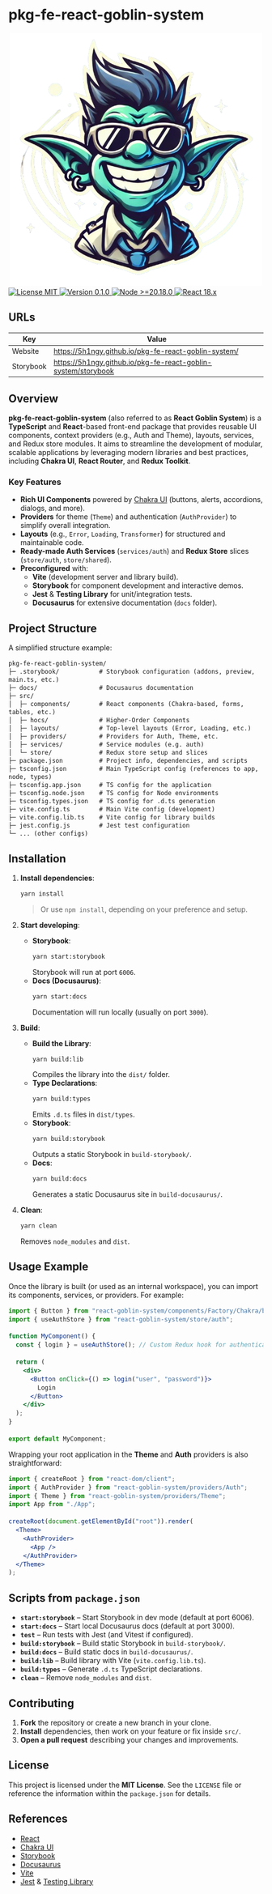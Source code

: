 # pkg-fe-react-goblin-system

<div align="center">
  <!-- Logo (from assets/logo.png) centered -->
  <img src="assets/logo.png" alt="pkg-fe-react-goblin-system Logo" width="500">
</div>

<!-- Example badges from img.shields.io (customize as desired) -->
<div align="start">
  <a href="LICENSE">
    <img src="https://img.shields.io/badge/License-MIT-green.svg" alt="License MIT">
  </a>
  <a href="package.json">
    <img src="https://img.shields.io/badge/version-0.1.0-blue" alt="Version 0.1.0">
  </a>
  <a href="#">
    <img src="https://img.shields.io/badge/node-%3E%3D20.18.0-blue" alt="Node >=20.18.0">
  </a>
  <a href="#">
    <img src="https://img.shields.io/badge/react-18.x-blue" alt="React 18.x">
  </a>
</div>

## URLs

| Key       | Value                                                                           |
|-----------|---------------------------------------------------------------------------------|
| Website   | https://5h1ngy.github.io/pkg-fe-react-goblin-system/                            |
| Storybook | https://5h1ngy.github.io/pkg-fe-react-goblin-system/storybook                   |

## Overview

**pkg-fe-react-goblin-system** (also referred to as **React Goblin System**) is a **TypeScript** and **React**-based front-end package that provides reusable UI components, context providers (e.g., Auth and Theme), layouts, services, and Redux store modules. It aims to streamline the development of modular, scalable applications by leveraging modern libraries and best practices, including **Chakra UI**, **React Router**, and **Redux Toolkit**.

### Key Features

- **Rich UI Components** powered by [Chakra UI](https://chakra-ui.com) (buttons, alerts, accordions, dialogs, and more).  
- **Providers** for theme (`Theme`) and authentication (`AuthProvider`) to simplify overall integration.  
- **Layouts** (e.g., `Error`, `Loading`, `Transformer`) for structured and maintainable code.  
- **Ready-made Auth Services** (`services/auth`) and **Redux Store** slices (`store/auth`, `store/shared`).  
- **Preconfigured** with:
  - **Vite** (development server and library build).
  - **Storybook** for component development and interactive demos.
  - **Jest** & **Testing Library** for unit/integration tests.
  - **Docusaurus** for extensive documentation (`docs` folder).

## Project Structure

A simplified structure example:

```
pkg-fe-react-goblin-system/
├─ .storybook/           # Storybook configuration (addons, preview, main.ts, etc.)
├─ docs/                 # Docusaurus documentation
├─ src/
│  ├─ components/        # React components (Chakra-based, forms, tables, etc.)
│  ├─ hocs/              # Higher-Order Components
│  ├─ layouts/           # Top-level layouts (Error, Loading, etc.)
│  ├─ providers/         # Providers for Auth, Theme, etc.
│  ├─ services/          # Service modules (e.g. auth)
│  └─ store/             # Redux store setup and slices
├─ package.json          # Project info, dependencies, and scripts
├─ tsconfig.json         # Main TypeScript config (references to app, node, types)
├─ tsconfig.app.json     # TS config for the application
├─ tsconfig.node.json    # TS config for Node environments
├─ tsconfig.types.json   # TS config for .d.ts generation
├─ vite.config.ts        # Main Vite config (development)
├─ vite.config.lib.ts    # Vite config for library builds
├─ jest.config.js        # Jest test configuration
└─ ... (other configs)
```

## Installation

1. **Install dependencies**:

   ```bash
   yarn install
   ```
   > Or use `npm install`, depending on your preference and setup.

2. **Start developing**:
   - **Storybook**:
     ```bash
     yarn start:storybook
     ```
     Storybook will run at port `6006`.
   - **Docs (Docusaurus)**:
     ```bash
     yarn start:docs
     ```
     Documentation will run locally (usually on port `3000`).

3. **Build**:
   - **Build the Library**:
     ```bash
     yarn build:lib
     ```
     Compiles the library into the `dist/` folder.
   - **Type Declarations**:
     ```bash
     yarn build:types
     ```
     Emits `.d.ts` files in `dist/types`.
   - **Storybook**:
     ```bash
     yarn build:storybook
     ```
     Outputs a static Storybook in `build-storybook/`.
   - **Docs**:
     ```bash
     yarn build:docs
     ```
     Generates a static Docusaurus site in `build-docusaurus/`.

4. **Clean**:
   ```bash
   yarn clean
   ```
   Removes `node_modules` and `dist`.

## Usage Example

Once the library is built (or used as an internal workspace), you can import its components, services, or providers. For example:

```jsx
import { Button } from "react-goblin-system/components/Factory/Chakra/button";
import { useAuthStore } from "react-goblin-system/store/auth";

function MyComponent() {
  const { login } = useAuthStore(); // Custom Redux hook for authentication

  return (
    <div>
      <Button onClick={() => login("user", "password")}>
        Login
      </Button>
    </div>
  );
}

export default MyComponent;
```

Wrapping your root application in the **Theme** and **Auth** providers is also straightforward:

```jsx
import { createRoot } from "react-dom/client";
import { AuthProvider } from "react-goblin-system/providers/Auth";
import { Theme } from "react-goblin-system/providers/Theme";
import App from "./App";

createRoot(document.getElementById("root")).render(
  <Theme>
    <AuthProvider>
      <App />
    </AuthProvider>
  </Theme>
);
```

## Scripts from `package.json`

- **`start:storybook`** – Start Storybook in dev mode (default at port 6006).  
- **`start:docs`** – Start local Docusaurus docs (default at port 3000).  
- **`test`** – Run tests with Jest (and Vitest if configured).  
- **`build:storybook`** – Build static Storybook in `build-storybook/`.  
- **`build:docs`** – Build static docs in `build-docusaurus/`.  
- **`build:lib`** – Build library with Vite (`vite.config.lib.ts`).  
- **`build:types`** – Generate `.d.ts` TypeScript declarations.  
- **`clean`** – Remove `node_modules` and `dist`.

## Contributing

1. **Fork** the repository or create a new branch in your clone.  
2. **Install** dependencies, then work on your feature or fix inside `src/`.  
3. **Open a pull request** describing your changes and improvements.

## License

This project is licensed under the **MIT License**. See the `LICENSE` file or reference the information within the `package.json` for details.

## References

- [React](https://reactjs.org/)  
- [Chakra UI](https://chakra-ui.com/)  
- [Storybook](https://storybook.js.org/)  
- [Docusaurus](https://docusaurus.io/)  
- [Vite](https://vitejs.dev/)  
- [Jest](https://jestjs.io/) & [Testing Library](https://testing-library.com/)  